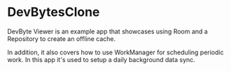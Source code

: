 # DevBytesClone
DevByte Viewer is an example app that showcases using Room and a Repository to create an offline cache.

In addition, it also covers how to use WorkManager for scheduling periodic work. In this app it's used to setup a daily background data sync.

